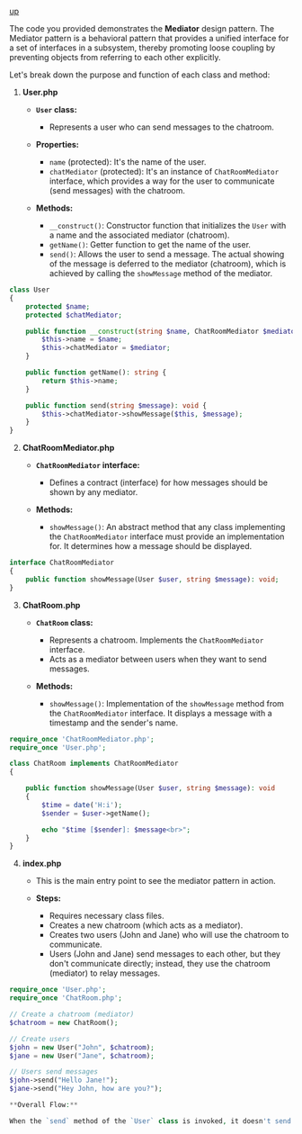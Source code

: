 [up](../README.md)

The code you provided demonstrates the **Mediator** design pattern. The Mediator pattern is a behavioral pattern that provides a unified interface for a set of interfaces in a subsystem, thereby promoting loose coupling by preventing objects from referring to each other explicitly.

Let's break down the purpose and function of each class and method:

1. **User.php**

    - **`User` class:**
        - Represents a user who can send messages to the chatroom.
        
    - **Properties:**
        - `name` (protected): It's the name of the user.
        - `chatMediator` (protected): It's an instance of `ChatRoomMediator` interface, which provides a way for the user to communicate (send messages) with the chatroom.
        
    - **Methods:**
        - `__construct()`: Constructor function that initializes the `User` with a name and the associated mediator (chatroom).
        - `getName()`: Getter function to get the name of the user.
        - `send()`: Allows the user to send a message. The actual showing of the message is deferred to the mediator (chatroom), which is achieved by calling the `showMessage` method of the mediator.

```php
class User
{
    protected $name;
    protected $chatMediator;

    public function __construct(string $name, ChatRoomMediator $mediator) {
        $this->name = $name;
        $this->chatMediator = $mediator;
    }

    public function getName(): string {
        return $this->name;
    }

    public function send(string $message): void {
        $this->chatMediator->showMessage($this, $message);
    }
}
```

2. **ChatRoomMediator.php**

    - **`ChatRoomMediator` interface:**
        - Defines a contract (interface) for how messages should be shown by any mediator.
        
    - **Methods:**
        - `showMessage()`: An abstract method that any class implementing the `ChatRoomMediator` interface must provide an implementation for. It determines how a message should be displayed.


```php
interface ChatRoomMediator
{
    public function showMessage(User $user, string $message): void;
}
```



3. **ChatRoom.php**

    - **`ChatRoom` class:**
        - Represents a chatroom. Implements the `ChatRoomMediator` interface.
        - Acts as a mediator between users when they want to send messages.
        
    - **Methods:**
        - `showMessage()`: Implementation of the `showMessage` method from the `ChatRoomMediator` interface. It displays a message with a timestamp and the sender's name.

```php
require_once 'ChatRoomMediator.php';
require_once 'User.php';

class ChatRoom implements ChatRoomMediator
{

    public function showMessage(User $user, string $message): void
    {
        $time = date('H:i');
        $sender = $user->getName();

        echo "$time [$sender]: $message<br>";
    }
}
```

4. **index.php**

    - This is the main entry point to see the mediator pattern in action.
    
    - **Steps:**
        - Requires necessary class files.
        - Creates a new chatroom (which acts as a mediator).
        - Creates two users (John and Jane) who will use the chatroom to communicate.
        - Users (John and Jane) send messages to each other, but they don't communicate directly; instead, they use the chatroom (mediator) to relay messages.


```php
require_once 'User.php';
require_once 'ChatRoom.php';

// Create a chatroom (mediator)
$chatroom = new ChatRoom();

// Create users
$john = new User("John", $chatroom);
$jane = new User("Jane", $chatroom);

// Users send messages
$john->send("Hello Jane!");
$jane->send("Hey John, how are you?");

**Overall Flow:**

When the `send` method of the `User` class is invoked, it doesn't send the message directly to the other user. Instead, it uses the mediator (`ChatRoom` in this case) to display the message. The mediator is responsible for determining how the message should be presented. This ensures that the individual users are decoupled from one another and only interact with the chatroom, making the system more modular and easier to maintain.


